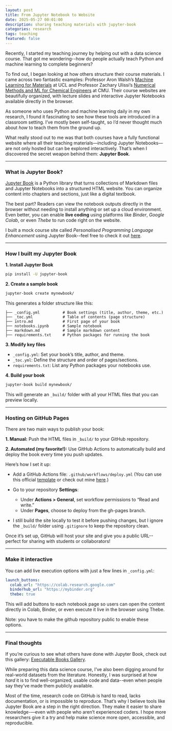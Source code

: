 ```yaml
---
layout: post
title: From Jupyter Notebook to Website
date: 2025-05-27 00:01:00
description: sharing teaching materials with jupyter-book
categories: research
tags: teaching
featured: false
---
```


Recently, I started my teaching journey by helping out with a data science course. That got me wondering--how do people actually teach Python and machine learning to complete beginners?

To find out, I began looking at how others structure their course materials. I came across two fantastic examples: Professor Aron Walsh’s [Machine Learning for Materials](https://aronwalsh.github.io/MLforMaterials) at UCL and Professor Zachary Ulissi’s [Numerical Methods and ML for Chemical Engineers](https://ulissigroup.cheme.cmu.edu/F22-06-325/index.html) at CMU. Their course websites are beautifully organized, with lecture slides and interactive Jupyter Notebooks available directly in the browser.

As someone who uses Python and machine learning daily in my own research, I found it fascinating to see how these tools are introduced in a classroom setting. I’ve mostly been self-taught, so I’d never thought much about *how* to teach them from the ground up.

What really stood out to me was that both courses have a fully functional website where all their teaching materials—including Jupyter Notebooks—are not only hosted but can be explored interactively. That’s when I discovered the secret weapon behind them: **Jupyter Book**.

---

### **What is Jupyter Book?**

[Jupyter Book](https://jupyterbook.org/) is a Python library that turns collections of Markdown files and Jupyter Notebooks into a structured HTML website. You can organize content into chapters and sections, just like a digital textbook.

The best part? Readers can view the notebook outputs directly in the browser without needing to install anything or set up a cloud environment. Even better, you can enable **live coding** using platforms like *Binder*, *Google Colab*, or even *Thebe* to run code right on the website.

I built a mock course site called *Personalised Programming Language Enhancement* using Jupyter Book--feel free to check it out [here](https://yongxinlyu.github.io/PPLE/).

---

### **How I built my Jupyter Book**

**1. Install Jupyter Book**

```bash
pip install -U jupyter-book
```

**2. Create a sample book**

```bash
jupyter-book create mynewbook/
```

This generates a folder structure like this:

```
├── _config.yml          # Book settings (title, author, theme, etc.)
├── _toc.yml             # Table of contents (page structure)
├── intro.md             # First page of your book
├── notebooks.ipynb      # Sample notebook
├── markdown.md          # Sample markdown content
├── requirements.txt     # Python packages for running the book
```

**3. Modify key files**

- `_config.yml`: Set your book’s title, author, and theme.
- `_toc.yml`: Define the structure and order of pages/sections.
- `requirements.txt`: List any Python packages your notebooks use.

**4. Build your book**

```bash
jupyter-book build mynewbook/
```
This will generate an `_build/` folder with all your HTML files that you can preview locally.

---

### **Hosting on GitHub Pages**

There are two main ways to publish your book:

**1. Manual:** Push the HTML files in `_build/` to your GitHub repository.

**2. Automated (my favorite!):** Use GitHub Actions to automatically build and deploy the book every time you push updates.

Here’s how I set it up:

- Add a GitHub Actions file: `.github/workflows/deploy.yml`
(You can use this official [template](https://jupyterbook.org/en/stable/publish/gh-pages.html) or check out mine [here](https://github.com/yongxinlyu/PPLE/blob/main/.github/workflows/deploy.yml).)

- Go to your repository **Settings**:
    - Under **Actions > General**, set workflow permissions to “Read and write.”
	- Under **Pages**, choose to deploy from the gh-pages branch.

- I still build the site locally to test it before pushing changes, but I ignore the `_build/` folder using `.gitignore` to keep the repository clean.

Once it’s set up, GitHub will host your site and give you a public URL--perfect for sharing with students or collaborators!

---

### **Make it interactive**

You can add live execution options with just a few lines in `_config.yml`:

```yml
launch_buttons:
  colab_url: "https://colab.research.google.com"
  binderhub_url: "https://mybinder.org"
  thebe: true
```
This will add buttons to each notebook page so users can open the content directly in Colab, Binder, or even execute it live in the browser using Thebe.

Note: you have to make the github repository public to enable these options.

---

### **Final thoughts**

If you’re curious to see what others have done with Jupyter Book, check out this gallery:
[Executable Books Gallery](https://executablebooks.org/en/latest/gallery/).

While preparing this data science course, I’ve also been digging around for real-world datasets from the literature. Honestly, I was surprised at how *hard* it is to find well-organized, usable code and data--even when people say they’ve made them publicly available.

Most of the time, research code on GitHub is hard to read, lacks documentation, or is impossible to reproduce. That’s why I believe tools like Jupyter Book are a step in the right direction. They make it easier to share knowledge-—even with people who aren’t experienced coders. I hope more researchers give it a try and help make science more open, accessible, and reproducible.

